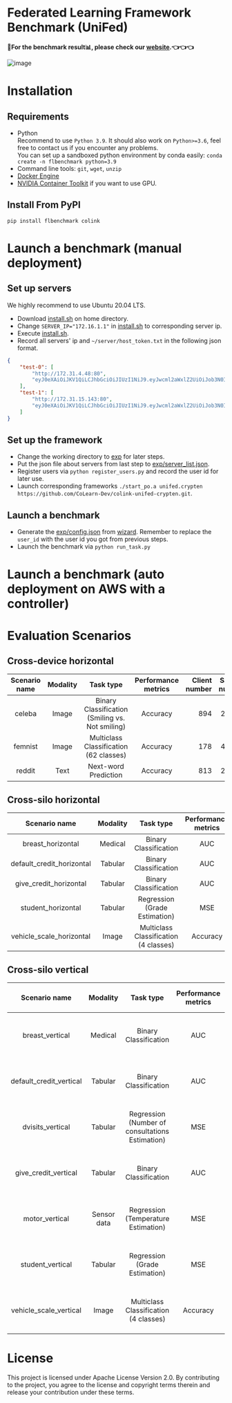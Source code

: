 # Federated Learning Framework Benchmark (UniFed)

**🌟For the benchmark result📊, please check our [website](https://unifedbenchmark.github.io/).👈👈👈**

![image](https://user-images.githubusercontent.com/23360163/174420954-9735b5e8-4f61-45bc-8cee-d878548d1035.png)


# Installation
## Requirements
- Python  
Recommend to use `Python 3.9`. It should also work on `Python>=3.6`, feel free to contact us if you encounter any problems.  
You can set up a sandboxed python environment by conda easily: ```conda create -n flbenchmark python=3.9```  
- Command line tools: ```git```, ```wget```, ```unzip```
- [Docker Engine](https://docs.docker.com/engine/)
- [NVIDIA Container Toolkit](https://docs.nvidia.com/datacenter/cloud-native/container-toolkit/install-guide.html#docker) if you want to use GPU.

## Install From PyPI
```
pip install flbenchmark colink
```

# Launch a benchmark (manual deployment)
## Set up servers
We highly recommend to use Ubuntu 20.04 LTS.
- Download [install.sh](server-setup/install.sh) on home directory.
- Change `SERVER_IP="172.16.1.1"` in [install.sh](server-setup/install.sh) to corresponding server ip.
- Execute [install.sh](server-setup/install.sh).
- Record all servers' ip and `~/server/host_token.txt` in the following json format.
```json
{
    "test-0": [
        "http://172.31.4.48:80",
        "eyJ0eXAiOiJKV1QiLCJhbGciOiJIUzI1NiJ9.eyJwcml2aWxlZ2UiOiJob3N0IiwidXNlcl9pZCI6IjAyMGJhNzkyNzk0ZTlmMWUwZWZmNTEyOGM4NDdjZmE0MmRlNTllY2I1ODM4MzU4MDBmN2QwMzM1Yzg2YWFjZTViOSIsImV4cCI6MTY4OTM0ODAyM30.UP5JUYdbL-MkZDTSVuBHnIHoun1VkfcRgsBLV119v6A"
    ],
    "test-1": [
        "http://172.31.15.143:80",
        "eyJ0eXAiOiJKV1QiLCJhbGciOiJIUzI1NiJ9.eyJwcml2aWxlZ2UiOiJob3N0IiwidXNlcl9pZCI6IjAyNzJhNjgxNDg0NDMwNTFmZTI2NDFlYmZiNjM2MDgxODM5YmQ5NDdkZGFhNTcwYjY3MjU0MTI2NjU5YzBmZjVjYSIsImV4cCI6MTY4OTM0ODAzNH0.2HHQYzcMjif0ZkhSyltlOSC1ydsgWS8H_no5wWvohw0"
    ]
}
```

## Set up the framework
- Change the working directory to [exp](exp) for later steps.
- Put the json file about servers from last step to [exp/server_list.json](exp/server_list.json).
- Register users via `python register_users.py` and record the user id for later use.
- Launch corresponding frameworks `./start_po.a unifed.crypten https://github.com/CoLearn-Dev/colink-unifed-crypten.git`.

## Launch a benchmark
- Generate the [exp/config.json](exp/config.json) from [wizard](https://unifed-wizard.colearn.cloud/). Remember to replace the `user_id` with the user id you got from previous steps.
- Launch the benchmark via `python run_task.py`


# Launch a benchmark (auto deployment on AWS with a controller)



# Evaluation Scenarios
## Cross-device horizontal
| Scenario name | Modality | Task type | Performance metrics | Client number | Sample number |
| :---: | :---: | :---: | :---: | ---: | ---: |
| celeba | Image | Binary Classification <br> (Smiling vs. Not smiling) | Accuracy | 894 | 20,028 |
| femnist | Image | Multiclass Classification <br> (62 classes) | Accuracy | 178 | 40,203 |
| reddit | Text | Next-word Prediction | Accuracy | 813 | 27,738 |
## Cross-silo horizontal
| Scenario name | Modality | Task type | Performance metrics | Client number | Sample number |
| :---: | :---: | :---: | :---: | ---: | ---: |
| breast_horizontal | Medical | Binary Classification | AUC | 2 | 569 |
| default_credit_horizontal | Tabular | Binary Classification | AUC | 2 | 22,000 |
| give_credit_horizontal | Tabular | Binary Classification | AUC | 2 | 150,000 |
| student_horizontal | Tabular | Regression <br> (Grade Estimation) | MSE | 2 | 395 |
| vehicle_scale_horizontal | Image | Multiclass Classification <br> (4 classes) | Accuracy | 2 | 846 |
## Cross-silo vertical
| Scenario name | Modality | Task type | Performance metrics | Vertical split details |
| :---: | :---: | :---: | :---: | :--- |
| breast_vertical | Medical | Binary Classification | AUC | A: 10 features 1 label <br> B: 20 features |
| default_credit_vertical | Tabular | Binary Classification | AUC | A: 13 features 1 label <br> B: 10 features |
| dvisits_vertical | Tabular | Regression <br> (Number of consultations Estimation) | MSE | A: 3 features 1 label <br> B: 9 features |
| give_credit_vertical | Tabular | Binary Classification | AUC | A: 5 features 1 label <br> B: 5 features |
| motor_vertical | Sensor data | Regression <br> (Temperature Estimation) | MSE | A: 4 features 1 label <br> B: 7 features |
| student_vertical | Tabular | Regression <br> (Grade Estimation) | MSE | A: 6 features 1 label <br> B: 7 features |
| vehicle_scale_vertical | Image | Multiclass Classification <br> (4 classes) | Accuracy | A: 9 features 1 label <br> B: 9 features |

# License
This project is licensed under Apache License Version 2.0. By contributing to the project, you agree to the license and copyright terms therein and release your contribution under these terms.
